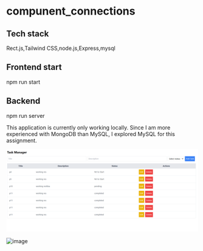 
# compunent_connections
## Tech stack
Rect.js,Tailwind CSS,node.js,Express,mysql
## Frontend start
npm run start
## Backend 
npm run server

This application is currently only working locally. Since I am more experienced with MongoDB than MySQL, I explored MySQL for this assignment.

![alt text](image.png)

![image](https://github.com/kkalyankumar9/compunent_connections/assets/112814583/a1f6d49b-e6dd-48ea-bf17-48204d6446cf)
